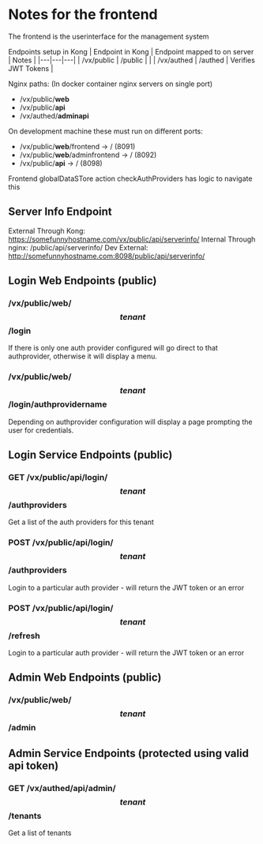 # Notes for the frontend

The frontend is the userinterface for the management system

Endpoints setup in Kong
 | Endpoint in Kong | Endpoint mapped to on server | Notes |
 |---|---|---|
 | /vx/public | /public | |
 | /vx/authed | /authed | Verifies JWT Tokens |

Nginx paths: (In docker container nginx servers on single port)
 - /vx/public/__web__
 - /vx/public/__api__
 - /vx/authed/__adminapi__

On development machine these must run on different ports:
 - /vx/public/__web__/frontend  -> / (8091)
 - /vx/public/__web__/adminfrontend  -> / (8092)
 - /vx/public/__api__  -> / (8098)
 
Frontend globalDataSTore action checkAuthProviders has logic to navigate this

## Server Info Endpoint

External Through Kong: https://somefunnyhostname.com/vx/public/api/serverinfo/
Internal Through nginx: /public/api/serverinfo/
Dev External: http://somefunnyhostname.com:8098/public/api/serverinfo/


## Login Web Endpoints (public)

### /vx/public/web/$$tenant$$/login

If there is only one auth provider configured will go direct to that authprovider, otherwise it will display a menu.

### /vx/public/web/$$tenant$$/login/__authprovidername__

Depending on authprovider configuration will display a page prompting the user for credentials.


## Login Service Endpoints (public)

### GET /vx/public/api/login/$$tenant$$/authproviders

Get a list of the auth providers for this tenant

### POST /vx/public/api/login/$$tenant$$/authproviders

Login to a particular auth provider - will return the JWT token or an error

### POST /vx/public/api/login/$$tenant$$/refresh

Login to a particular auth provider - will return the JWT token or an error


## Admin Web Endpoints (public)

### /vx/public/web/$$tenant$$/admin

## Admin Service Endpoints (protected using valid api token)

### GET /vx/authed/api/admin/$$tenant$$/tenants

Get a list of tenants

